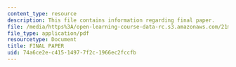 ```yaml
---
content_type: resource
description: This file contains information regarding final paper.
file: /media/https%3A/open-learning-course-data-rc.s3.amazonaws.com/21m-670-traditions-in-american-concert-dance-gender-and-autobiography-spring-2008/74a6ce2ec41514977f2c1966ec2fccfb_MIT21M_670S08_paper3.pdf
file_type: application/pdf
resourcetype: Document
title: FINAL PAPER
uid: 74a6ce2e-c415-1497-7f2c-1966ec2fccfb
---
```

